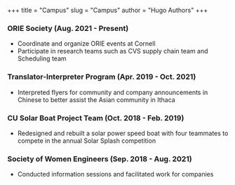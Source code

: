 +++
title = "Campus"
slug = "Campus"
author = "Hugo Authors"
+++


### ORIE Society (Aug. 2021 - Present)
* Coordinate and organize ORIE events at Cornell
* Participate in research teams such as CVS supply chain team and Scheduling team

### Translator-Interpreter Program (Apr. 2019 - Oct. 2021)
* Interpreted flyers for community and company announcements in Chinese to better assist the Asian community in Ithaca

### CU Solar Boat Project Team (Oct. 2018 - Feb. 2019)
* Redesigned and rebuilt a solar power speed boat with four teammates to compete in the annual Solar Splash competition

### Society of Women Engineers (Sep. 2018 - Aug. 2021)
* Conducted information sessions and facilitated work for companies